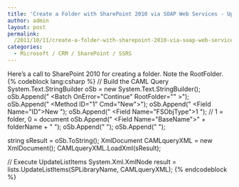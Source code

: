 ```yaml
---
title: 'Create a Folder with SharePoint 2010 via SOAP Web Services - UpdateListItems'
author: admin
layout: post
permalink: 
  /2011/10/11/create-a-folder-with-sharepoint-2010-via-soap-web-services-updatelistitems/
categories:
  - Microsoft / CRM / SharePoint / SSRS
---
```



Here’s a call to SharePoint 2010 for creating a folder. Note the RootFolder.
{% codeblock lang:csharp %}
// Build the CAML Query
System.Text.StringBuilder oSb = new System.Text.StringBuilder();
oSb.Append("     <Batch OnError=\"Continue\" RootFolder=\"\" >");
oSb.Append("         <Method ID=\"1\" Cmd=\"New\">");
oSb.Append("             <Field Name=\"ID\">New</Field> ");
oSb.Append("             <Field Name=\"FSObjType\">1</Field> "); // 1 = folder, 0 = document
oSb.Append("             <Field Name=\"BaseName\">" + folderName + "</Field> ");
oSb.Append("        </Method>");
oSb.Append("    </Batch>");
 
string sResult = oSb.ToString();
XmlDocument CAMLqueryXML = new XmlDocument();
CAMLqueryXML.LoadXml(sResult);
 
// Execute UpdateListItems
System.Xml.XmlNode result = lists.UpdateListItems(SPLibraryName, CAMLqueryXML);
{% endcodeblock %}